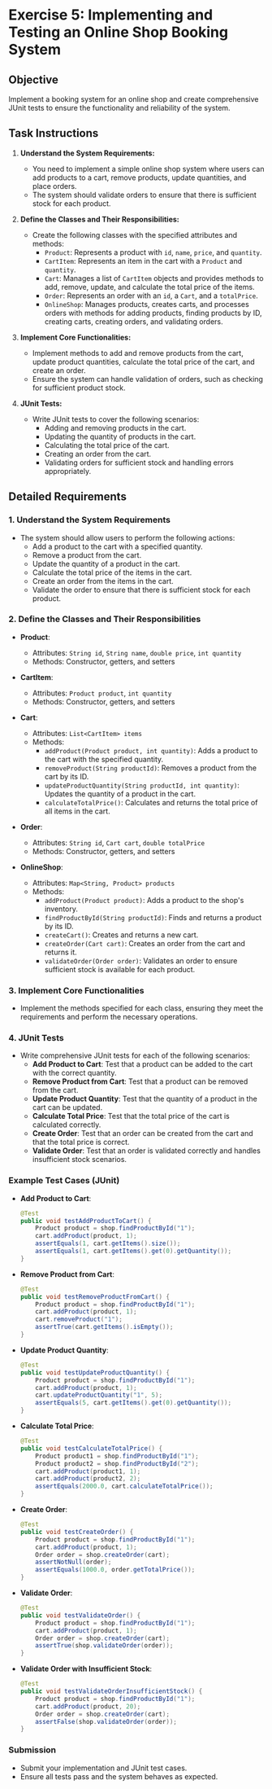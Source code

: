 # Exercise 5: Implementing and Testing an Online Shop Booking System

## Objective

Implement a booking system for an online shop and create comprehensive JUnit tests to ensure the functionality and reliability of the system.

## Task Instructions

1. **Understand the System Requirements:**
    - You need to implement a simple online shop system where users can add products to a cart, remove products, update quantities, and place orders.
    - The system should validate orders to ensure that there is sufficient stock for each product.

2. **Define the Classes and Their Responsibilities:**
    - Create the following classes with the specified attributes and methods:
        - `Product`: Represents a product with `id`, `name`, `price`, and `quantity`.
        - `CartItem`: Represents an item in the cart with a `Product` and `quantity`.
        - `Cart`: Manages a list of `CartItem` objects and provides methods to add, remove, update, and calculate the total price of the items.
        - `Order`: Represents an order with an `id`, a `Cart`, and a `totalPrice`.
        - `OnlineShop`: Manages products, creates carts, and processes orders with methods for adding products, finding products by ID, creating carts, creating orders, and validating orders.

3. **Implement Core Functionalities:**
    - Implement methods to add and remove products from the cart, update product quantities, calculate the total price of the cart, and create an order.
    - Ensure the system can handle validation of orders, such as checking for sufficient product stock.

4. **JUnit Tests:**
    - Write JUnit tests to cover the following scenarios:
        - Adding and removing products in the cart.
        - Updating the quantity of products in the cart.
        - Calculating the total price of the cart.
        - Creating an order from the cart.
        - Validating orders for sufficient stock and handling errors appropriately.

## Detailed Requirements

### 1. Understand the System Requirements

- The system should allow users to perform the following actions:
    - Add a product to the cart with a specified quantity.
    - Remove a product from the cart.
    - Update the quantity of a product in the cart.
    - Calculate the total price of the items in the cart.
    - Create an order from the items in the cart.
    - Validate the order to ensure that there is sufficient stock for each product.

### 2. Define the Classes and Their Responsibilities

- **Product**:
    - Attributes: `String id`, `String name`, `double price`, `int quantity`
    - Methods: Constructor, getters, and setters

- **CartItem**:
    - Attributes: `Product product`, `int quantity`
    - Methods: Constructor, getters, and setters

- **Cart**:
    - Attributes: `List<CartItem> items`
    - Methods:
        - `addProduct(Product product, int quantity)`: Adds a product to the cart with the specified quantity.
        - `removeProduct(String productId)`: Removes a product from the cart by its ID.
        - `updateProductQuantity(String productId, int quantity)`: Updates the quantity of a product in the cart.
        - `calculateTotalPrice()`: Calculates and returns the total price of all items in the cart.

- **Order**:
    - Attributes: `String id`, `Cart cart`, `double totalPrice`
    - Methods: Constructor, getters, and setters

- **OnlineShop**:
    - Attributes: `Map<String, Product> products`
    - Methods:
        - `addProduct(Product product)`: Adds a product to the shop's inventory.
        - `findProductById(String productId)`: Finds and returns a product by its ID.
        - `createCart()`: Creates and returns a new cart.
        - `createOrder(Cart cart)`: Creates an order from the cart and returns it.
        - `validateOrder(Order order)`: Validates an order to ensure sufficient stock is available for each product.

### 3. Implement Core Functionalities

- Implement the methods specified for each class, ensuring they meet the requirements and perform the necessary operations.

### 4. JUnit Tests

- Write comprehensive JUnit tests for each of the following scenarios:
    - **Add Product to Cart**: Test that a product can be added to the cart with the correct quantity.
    - **Remove Product from Cart**: Test that a product can be removed from the cart.
    - **Update Product Quantity**: Test that the quantity of a product in the cart can be updated.
    - **Calculate Total Price**: Test that the total price of the cart is calculated correctly.
    - **Create Order**: Test that an order can be created from the cart and that the total price is correct.
    - **Validate Order**: Test that an order is validated correctly and handles insufficient stock scenarios.

### Example Test Cases (JUnit)

- **Add Product to Cart**:
  ```java
  @Test
  public void testAddProductToCart() {
      Product product = shop.findProductById("1");
      cart.addProduct(product, 1);
      assertEquals(1, cart.getItems().size());
      assertEquals(1, cart.getItems().get(0).getQuantity());
  }
  ```

- **Remove Product from Cart**:
  ```java
  @Test
  public void testRemoveProductFromCart() {
      Product product = shop.findProductById("1");
      cart.addProduct(product, 1);
      cart.removeProduct("1");
      assertTrue(cart.getItems().isEmpty());
  }
  ```

- **Update Product Quantity**:
  ```java
  @Test
  public void testUpdateProductQuantity() {
      Product product = shop.findProductById("1");
      cart.addProduct(product, 1);
      cart.updateProductQuantity("1", 5);
      assertEquals(5, cart.getItems().get(0).getQuantity());
  }
  ```

- **Calculate Total Price**:
  ```java
  @Test
  public void testCalculateTotalPrice() {
      Product product1 = shop.findProductById("1");
      Product product2 = shop.findProductById("2");
      cart.addProduct(product1, 1);
      cart.addProduct(product2, 2);
      assertEquals(2000.0, cart.calculateTotalPrice());
  }
  ```

- **Create Order**:
  ```java
  @Test
  public void testCreateOrder() {
      Product product = shop.findProductById("1");
      cart.addProduct(product, 1);
      Order order = shop.createOrder(cart);
      assertNotNull(order);
      assertEquals(1000.0, order.getTotalPrice());
  }
  ```

- **Validate Order**:
  ```java
  @Test
  public void testValidateOrder() {
      Product product = shop.findProductById("1");
      cart.addProduct(product, 1);
      Order order = shop.createOrder(cart);
      assertTrue(shop.validateOrder(order));
  }
  ```

- **Validate Order with Insufficient Stock**:
  ```java
  @Test
  public void testValidateOrderInsufficientStock() {
      Product product = shop.findProductById("1");
      cart.addProduct(product, 20);
      Order order = shop.createOrder(cart);
      assertFalse(shop.validateOrder(order));
  }
  ```

### Submission

- Submit your implementation and JUnit test cases.
- Ensure all tests pass and the system behaves as expected.
```